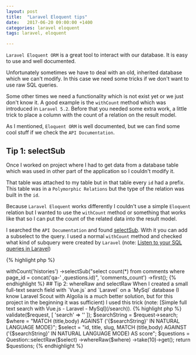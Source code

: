 ```yaml
---
layout: post
title:  "Laravel Eloquent tips"
date:   2017-06-20 09:00:00 +1400
categories: laravel eloquent
tags: laravel, eloquent

---
```


`Laravel Eloquent ORM` is a great tool to interact with our database. It is easy to use and well documented. 

Unfortunately sometimes we have to deal with an old, inherited database which we can't modify. In this case we need some tricks if we don't want to use raw SQL queries.

Some other times we need a functionality which is not exist yet or we just don't know it. A good example is the `withCount` method which was introduced in `Laravel 5.2`. Before that you needed some extra work, a little trick to place a column with the count of a relation on the result model.

As I mentioned, `Eloquent ORM` is well documented, but we can find some cool stuff if we check the `API Documentation`.

<!--more-->

## Tip 1: selectSub

Once I worked on project where I had to get data from a database table which was used in other part of the application so I couldn't modify it.

That table was attached to my table but in that table every `id` had a prefix. This table was in a `Polymorphic Relations` but the type of the relation was built in the `id`. 

Because `Laravel Eloquent` works differently I couldn't use a simple `Eloquent` relation but I wanted to use the `withCount` method or something that works like that so I can put the count of the related data into the result model.

I searched the `API Documentation` and found [selectSub](https://laravel.com/api/5.4/Illuminate/Database/Query/Builder.html#method_selectSub). With it you can add a subselect to the query. I used a normal `withCount` method and checked what kind of subquery were created by `Laravel` (note: [Listen to your SQL queries in Laravel](/sql_listen))

{% highlight php %}
<?php
(select count(*) from `question_histories` where `questions`.`id` = `question_histories`.`question_id`) as `histories_count`
{% endhighlight %}

After this I could create my own subquery and put into the whole query (the `concat` is a `MySql` string operator):

{% highlight php %}
<?php
Question::where('slug', $slug)
    ->withCount('histories')
    ->selectSub("select count(*) from comments where page_id = concat('qa-' ,questions.id)", 'comments_count')
    ->first();
{% endhighlight %}

## Tip 2: whereRaw and selectRaw

When I created a small full-text search field with `Vue.js` and `Laravel` on a `MySql` database (I know Laravel Scout with Algolia is a much better solution, but for this project in the beginning it was sufficient) I used this trick (note: [Simple full text search with Vue.js - Laravel - MySql](/search)).

{% highlight php %}
<?php
$this->validate($request, [
    'search' => ''
]);

$searchString = $request->search;

$where = "MATCH (title,body) AGAINST ('{$searchString}' IN NATURAL LANGUAGE MODE)";
$select = "id, title, slug, MATCH (title,body) AGAINST ('{$searchString}' IN NATURAL LANGUAGE MODE) AS score";

$questions = Question::selectRaw($select)
                     ->whereRaw($where)
                     ->take(10)->get();
return $questions;

{% endhighlight %}






